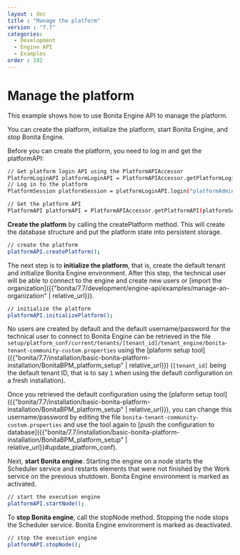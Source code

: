 ```yaml
---
layout : doc
title : "Manage the platform"
version : "7.7"
categories:
  - Development
  - Engine API
  - Examples
order : 192
---
```

# Manage the platform

This example shows how to use Bonita Engine API to manage the platform.

You can create the platform, initialize the platform, start Bonita Engine, and stop Bonita Engine.

Before you can create the platform, you need to log in and get the platformAPI:

```bash
// Get platform login API using the PlatformAPIAccessor
PlatformLoginAPI platformLoginAPI = PlatformAPIAccessor.getPlatformLoginAPI();
// Log in to the platform
PlatformSession platformSession = platformLoginAPI.login("platformAdmin", "platform");

// Get the platform API
PlatformAPI platformAPI = PlatformAPIAccessor.getPlatformAPI(platformSession);    
```

**Create the platform** by calling the createPlatform method. This will create the database structure and put the platform state into persistent storage.

```bash
// create the platform
platformAPI.createPlatform();
```

The next step is to **initialize the platform**, that is, create the default tenant and initialize Bonita Engine environment. 
After this step, the technical user will be able to connect to the engine and create new users or [import the organization]({{"bonita/7.7/development/engine-api/examples/manage-an-organization" | relative_url}}).

```bash
// initialize the platform
platformAPI.initializePlatform();
```

No users are created by default and the default username/password for the technical user to connect to Bonita Engine can be retrieved in the file `setup/platform_conf/current/tenants/[tenant_id]/tenant_engine/bonita-tenant-community-custom.properties` using the [plaform setup tool]({{"bonita/7.7/installation/basic-bonita-platform-installation/BonitaBPM_platform_setup" | relative_url}}) (`[tenant_id]` being the default tenant ID, that is to say `1` when using the default configuration on a fresh installation).

Once you retrieved the default configuration using the [plaform setup tool]({{"bonita/7.7/installation/basic-bonita-platform-installation/BonitaBPM_platform_setup" | relative_url}}), you can change this username/password by editing the file `bonita-tenant-community-custom.properties` and use the tool again to [push the configuration to database]({{"bonita/7.7/installation/basic-bonita-platform-installation/BonitaBPM_platform_setup" | relative_url}}#update_platform_conf).

Next, **start Bonita engine**. Starting the engine on a node starts the Scheduler service and restarts elements that were not finished by the Work service on the previous shutdown. Bonita Engine environment is marked as activated.

```bash
// start the execution engine
platformAPI.startNode();
```

To **stop Bonita engine**, call the stopNode method. Stopping the node stops the Scheduler service. Bonita Engine environment is marked as deactivated.
```bash
// stop the execution engine
platformAPI.stopNode();
```
